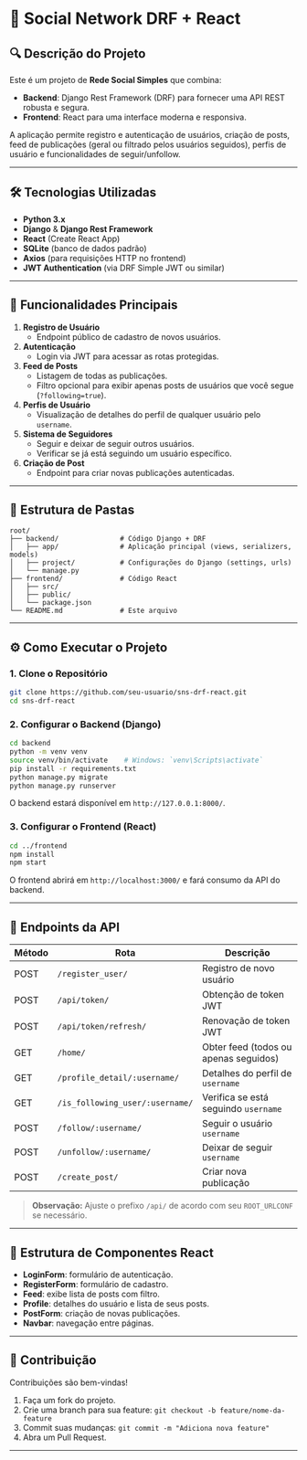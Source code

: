 # 🚀 Social Network DRF + React

## 🔍 Descrição do Projeto

Este é um projeto de **Rede Social Simples** que combina:

- **Backend**: Django Rest Framework (DRF) para fornecer uma API REST robusta e segura.
- **Frontend**: React para uma interface moderna e responsiva.

A aplicação permite registro e autenticação de usuários, criação de posts, feed de publicações (geral ou filtrado pelos usuários seguidos), perfis de usuário e funcionalidades de seguir/unfollow.

---

## 🛠️ Tecnologias Utilizadas

- **Python 3.x**
- **Django** & **Django Rest Framework**
- **React** (Create React App)
- **SQLite** (banco de dados padrão)
- **Axios** (para requisições HTTP no frontend)
- **JWT Authentication** (via DRF Simple JWT ou similar)

---

## 🚀 Funcionalidades Principais

1. **Registro de Usuário**  
   - Endpoint público de cadastro de novos usuários.
2. **Autenticação**  
   - Login via JWT para acessar as rotas protegidas.
3. **Feed de Posts**  
   - Listagem de todas as publicações.
   - Filtro opcional para exibir apenas posts de usuários que você segue (`?following=true`).
4. **Perfis de Usuário**  
   - Visualização de detalhes do perfil de qualquer usuário pelo `username`.
5. **Sistema de Seguidores**  
   - Seguir e deixar de seguir outros usuários.
   - Verificar se já está seguindo um usuário específico.
6. **Criação de Post**  
   - Endpoint para criar novas publicações autenticadas.

---

## 📁 Estrutura de Pastas

```
root/
├── backend/               # Código Django + DRF
│   ├── app/               # Aplicação principal (views, serializers, models)
│   ├── project/           # Configurações do Django (settings, urls)
│   └── manage.py
├── frontend/              # Código React
│   ├── src/
│   ├── public/
│   └── package.json
└── README.md              # Este arquivo
```

---

## ⚙️ Como Executar o Projeto

### 1. Clone o Repositório

```bash
git clone https://github.com/seu-usuario/sns-drf-react.git
cd sns-drf-react
```

### 2. Configurar o Backend (Django)

```bash
cd backend
python -m venv venv
source venv/bin/activate    # Windows: `venv\Scripts\activate`
pip install -r requirements.txt
python manage.py migrate
python manage.py runserver
```

O backend estará disponível em `http://127.0.0.1:8000/`.

### 3. Configurar o Frontend (React)

```bash
cd ../frontend
npm install
npm start
```

O frontend abrirá em `http://localhost:3000/` e fará consumo da API do backend.

---

## 🔗 Endpoints da API

| Método | Rota                                | Descrição                                   |
| ------ | ----------------------------------- | ------------------------------------------- |
| POST   | `/register_user/`                  | Registro de novo usuário                   |
| POST   | `/api/token/`                      | Obtenção de token JWT                       |
| POST   | `/api/token/refresh/`              | Renovação de token JWT                      |
| GET    | `/home/`                           | Obter feed (todos ou apenas seguidos)       |
| GET    | `/profile_detail/:username/`       | Detalhes do perfil de `username`            |
| GET    | `/is_following_user/:username/`    | Verifica se está seguindo `username`        |
| POST   | `/follow/:username/`               | Seguir o usuário `username`                 |
| POST   | `/unfollow/:username/`             | Deixar de seguir `username`                 |
| POST   | `/create_post/`                    | Criar nova publicação                       |

> **Observação:** Ajuste o prefixo `/api/` de acordo com seu `ROOT_URLCONF` se necessário.

---

## 🎨 Estrutura de Componentes React

- **LoginForm**: formulário de autenticação.
- **RegisterForm**: formulário de cadastro.
- **Feed**: exibe lista de posts com filtro.
- **Profile**: detalhes do usuário e lista de seus posts.
- **PostForm**: criação de novas publicações.
- **Navbar**: navegação entre páginas.

---

## 🤝 Contribuição

Contribuições são bem-vindas!

1. Faça um fork do projeto.  
2. Crie uma branch para sua feature: `git checkout -b feature/nome-da-feature`  
3. Commit suas mudanças: `git commit -m "Adiciona nova feature"`  
4. Abra um Pull Request.

---
